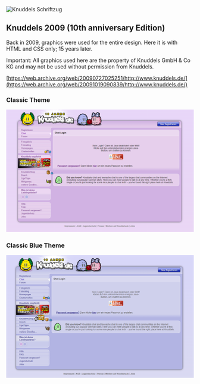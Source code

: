 <img src="https://de.academic.ru/pictures/dewiki/75/Knuddels-Schrifzug.png" alt="Knuddels Schriftzug" />

## Knuddels 2009 (10th anniversary Edition)
Back in 2009, graphics were used for the entire design. Here it is with HTML and CSS only; 15 years later.

Important: All graphics used here are the property of Knuddels GmbH & Co KG and may not be used without permission from Knuddels.

[https://web.archive.org/web/20090727025251/http://www.knuddels.de/](https://web.archive.org/web/20091019090839/http://www.knuddels.de/)

### Classic Theme
<img src="https://github.com/Senziousjs/Knuddels-10th-anniversary-Edition/blob/main/resources/Screenshot%202024-01-28%20144032.png?raw=true" alt="Classic 2009" />

### Classic Blue Theme
<img src="https://github.com/Senziousjs/Knuddels-10th-anniversary-Edition/blob/main/resources/Screenshot%202024-01-28%20144245.png?raw=true" alt="Classic 2009 Blue" />


